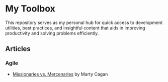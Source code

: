 # My Toolbox
This repository serves as my personal hub for quick access to development utilities, best practices, and insightful content that aids in improving productivity and solving problems efficiently.

## Articles

### Agile

- [Missionaries vs. Mercenaries](https://www.svpg.com/missionaries-vs-mercenaries/) by Marty Cagan
